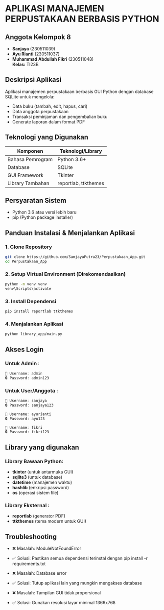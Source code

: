 # APLIKASI MANAJEMEN PERPUSTAKAAN BERBASIS PYTHON

## Anggota Kelompok 8
- **Sanjaya** (230511039)
- **Ayu Rianti** (230511037)
- **Muhammad Abdullah Fikri** (230511048)  
**Kelas:** TI23B

## Deskripsi Aplikasi
Aplikasi manajemen perpustakaan berbasis GUI Python dengan database SQLite untuk mengelola:
- Data buku (tambah, edit, hapus, cari)
- Data anggota perpustakaan
- Transaksi peminjaman dan pengembalian buku
- Generate laporan dalam format PDF

## Teknologi yang Digunakan
| Komponen         | Teknologi/Library       |
|------------------|-------------------------|
| Bahasa Pemrogram | Python 3.6+             |
| Database         | SQLite                  |
| GUI Framework    | Tkinter                 |
| Library Tambahan | reportlab, ttkthemes    |

## Persyaratan Sistem
- Python 3.6 atau versi lebih baru
- pip (Python package installer)

## Panduan Instalasi & Menjalankan Aplikasi

### 1. Clone Repository
```bash
git clone https://github.com/SanjayaPutra23/Perpustakaan_App.git
cd Perpustakaan_App
```

### 2. Setup Virtual Environment (Direkomendasikan)
```bash
python -m venv venv
venv\Scripts\activate
```

### 3. Install Dependensi
```bash
pip install reportlab ttkthemes
```

### 4. Menjalankan Aplikasi
```bash
python library_app/main.py
```

## Akses Login
### Untuk Admin :
```bash
🔑 Username: admin
🔒 Password: admin123
```
### Untuk User/Anggota :
```bash
🔑 Username: sanjaya
🔒 Password: sanjaya123

🔑 Username: ayurianti
🔒 Password: ayu123

🔑 Username: fikri
🔒 Password: fikri123
```

## Library yang digunakan
### Library Bawaan Python:
- **tkinter** (untuk antarmuka GUI)
- **sqlite3** (untuk database)
- **datetime** (manajemen waktu)
- **hashlib** (enkripsi password)
- **os** (operasi sistem file)

### Library Eksternal :
- **reportlab** (generator PDF)
- **ttkthemes** (tema modern untuk GUI)

## Troubleshooting
- ❌ Masalah: ModuleNotFoundError
- ✅ Solusi: Pastikan semua dependensi terinstal dengan pip install -r requirements.txt

- ❌ Masalah: Database error
- ✅ Solusi: Tutup aplikasi lain yang mungkin mengakses database

- ❌ Masalah: Tampilan GUI tidak proporsional
- ✅ Solusi: Gunakan resolusi layar minimal 1366x768